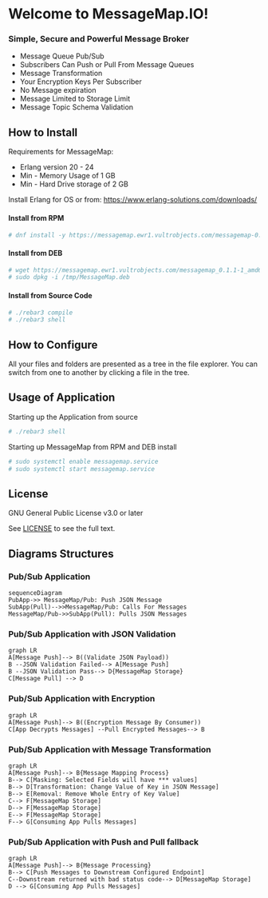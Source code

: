 # Welcome to MessageMap.IO!

### Simple, Secure and Powerful Message Broker

*   Message Queue Pub/Sub
*   Subscribers Can Push or Pull From Message Queues
*   Message Transformation
*   Your Encryption Keys Per Subscriber
*   No Message expiration
*   Message Limited to Storage Limit
*   Message Topic Schema Validation

## How to Install

Requirements for MessageMap:
- Erlang version 20 - 24
- Min - Memory Usage of 1 GB
- Min - Hard Drive storage of 2 GB

Install Erlang for OS or from: https://www.erlang-solutions.com/downloads/

#### Install from RPM
```bash
# dnf install -y https://messagemap.ewr1.vultrobjects.com/messagemap-0.1.1-1.x86_64.rpm
```
#### Install from DEB
```bash
# wget https://messagemap.ewr1.vultrobjects.com/messagemap_0.1.1-1_amd64.deb -O /tmp/MessageMap.deb
# sudo dpkg -i /tmp/MessageMap.deb 
```
#### Install from Source Code
```bash
# ./rebar3 compile
# ./rebar3 shell
```

## How to Configure

All your files and folders are presented as a tree in the file explorer. You can switch from one to another by clicking a file in the tree.

## Usage of Application

Starting up the Application from source
```bash
# ./rebar3 shell
```
Starting up MessageMap from RPM and DEB install
```bash
# sudo systemctl enable messagemap.service
# sudo systemctl start messagemap.service
```

## License

GNU General Public License v3.0 or later

See [LICENSE](./LICENSE) to see the full text.

## Diagrams Structures

### Pub/Sub Application

```mermaid
sequenceDiagram
PubApp->> MessageMap/Pub: Push JSON Message
SubApp(Pull)-->>MessageMap/Pub: Calls For Messages
MessageMap/Pub->>SubApp(Pull): Pulls JSON Messages
```

### Pub/Sub Application with JSON Validation

```mermaid
graph LR
A[Message Push]--> B((Validate JSON Payload))
B --JSON Validation Failed--> A[Message Push]
B --JSON Validation Pass--> D{MessageMap Storage}
C[Message Pull] --> D
```

### Pub/Sub Application with Encryption

```mermaid
graph LR
A[Message Push]--> B((Encryption Message By Consumer))
C[App Decrypts Messages] --Pull Encrypted Messages--> B
```

### Pub/Sub Application with Message Transformation

```mermaid
graph LR
A[Message Push]--> B{Message Mapping Process}
B--> C[Masking: Selected Fields will have *** values]
B--> D[Transformation: Change Value of Key in JSON Message]
B--> E[Removal: Remove Whole Entry of Key Value]
C--> F[MessageMap Storage]
D--> F[MessageMap Storage]
E--> F[MessageMap Storage]
F--> G[Consuming App Pulls Messages]
```

### Pub/Sub Application with Push and Pull fallback

```mermaid
graph LR
A[Message Push]--> B{Message Processing}
B--> C[Push Messages to Downstream Configured Endpoint]
C--Downstream returned with bad status code--> D[MessageMap Storage]
D --> G[Consuming App Pulls Messages]
```

